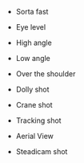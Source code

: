 - Sorta fast

- Eye level
- High angle
- Low angle
- Over the shoulder
- Dolly shot
- Crane shot
- Tracking shot
- Aerial View
- Steadicam shot
